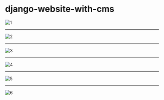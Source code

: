 # django-website-with-cms

![1](https://user-images.githubusercontent.com/33809996/36862470-306e8fe8-1d87-11e8-9c8f-0a0b62cde973.jpg)
<hr>

![2](https://user-images.githubusercontent.com/33809996/36862473-31ff2ca0-1d87-11e8-880e-fd0b3496482a.jpg)
<hr>

![3](https://user-images.githubusercontent.com/33809996/36862475-33c334e6-1d87-11e8-97df-60e90cff6dc8.jpg)
<hr>

![4](https://user-images.githubusercontent.com/33809996/36862481-35d3b986-1d87-11e8-9a86-eaefae21a31f.jpg)
<hr>

![5](https://user-images.githubusercontent.com/33809996/36862483-380ed190-1d87-11e8-946d-9ca0473da989.jpg)
<hr>

![6](https://user-images.githubusercontent.com/33809996/36862485-39aab1a4-1d87-11e8-9553-e3c7c415a68f.jpg)

